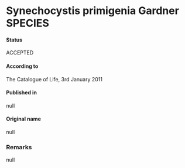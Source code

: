 # Synechocystis primigenia Gardner SPECIES

#### Status
ACCEPTED

#### According to
The Catalogue of Life, 3rd January 2011

#### Published in
null

#### Original name
null

### Remarks
null